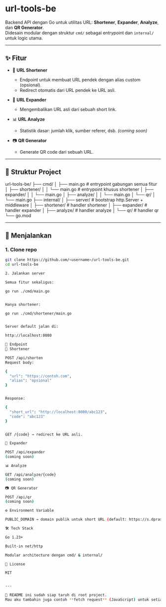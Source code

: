 # url-tools-be

Backend API dengan Go untuk utilitas URL: **Shortener**, **Expander**, **Analyze**, dan **QR Generator**.  
Didesain modular dengan struktur `cmd/` sebagai entrypoint dan `internal/` untuk logic utama.

---

## ✨ Fitur
- 🔗 **URL Shortener**  
  - Endpoint untuk membuat URL pendek dengan alias custom (opsional).
  - Redirect otomatis dari URL pendek ke URL asli.

- 📂 **URL Expander**  
  - Mengembalikan URL asli dari sebuah short link.

- 📊 **URL Analyze**  
  - Statistik dasar: jumlah klik, sumber referer, dsb. *(coming soon)*

- 📷 **QR Generator**  
  - Generate QR code dari sebuah URL.

---

## 📂 Struktur Project

url-tools-be/
├── cmd/
│ ├── main.go # entrypoint gabungan semua fitur
│ ├── shortener/
│ │ └── main.go # entrypoint khusus shortener
│ ├── expander/
│ │ └── main.go
│ ├── analyze/
│ │ └── main.go
│ └── qr/
│ └── main.go
├── internal/
│ ├── server/ # bootstrap http.Server + middleware
│ ├── shortener/ # handler shortener
│ ├── expander/ # handler expander
│ ├── analyze/ # handler analyze
│ └── qr/ # handler qr
└── go.mod 

---

## 🚀 Menjalankan

### 1. Clone repo
```bash
git clone https://github.com/<username>/url-tools-be.git
cd url-tools-be

2. Jalankan server

Semua fitur sekaligus:

go run ./cmd/main.go


Hanya shortener:

go run ./cmd/shortener/main.go


Server default jalan di:

http://localhost:8080

📌 Endpoint
🔗 Shortener

POST /api/shorten
Request body:

{
  "url": "https://contoh.com",
  "alias": "opsional"
}


Response:

{
  "short_url": "http://localhost:8080/abc123",
  "code": "abc123"
}


GET /{code} → redirect ke URL asli.

📂 Expander

POST /api/expander
(coming soon)

📊 Analyze

GET /api/analyze/{code}
(coming soon)

📷 QR Generator

POST /api/qr
(coming soon)

⚙️ Environment Variable

PUBLIC_DOMAIN → domain publik untuk short URL (default: https://s.dprast.id).

🛠️ Tech Stack

Go 1.23+

Built-in net/http

Modular architecture dengan cmd/ & internal/

📜 License

MIT


---

📌 README ini sudah siap taruh di root project.  
Mau aku tambahin juga contoh **fetch request** (JavaScript) untuk setiap endpoint biar dev lain gampang nyoba?